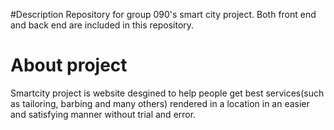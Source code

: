 #Description 
Repository for group 090's smart city project. Both front end and back end are included in this repository. 

# About project
Smartcity project is website desgined to help people get best services(such as tailoring, barbing and many others) rendered in a location in an easier and satisfying manner without trial and error. 
